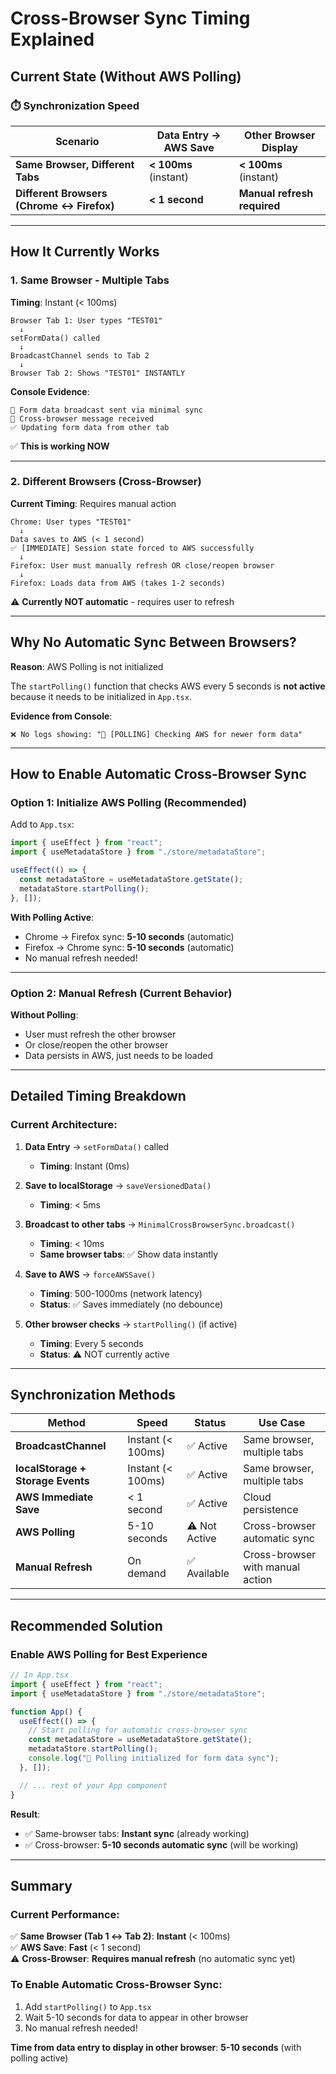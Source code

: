 # Cross-Browser Sync Timing Explained

## Current State (Without AWS Polling)

### ⏱️ Synchronization Speed

| Scenario                                  | Data Entry → AWS Save | Other Browser Display       |
| ----------------------------------------- | --------------------- | --------------------------- |
| **Same Browser, Different Tabs**          | **< 100ms** (instant) | **< 100ms** (instant)       |
| **Different Browsers (Chrome ↔ Firefox)** | **< 1 second**        | **Manual refresh required** |

---

## How It Currently Works

### 1. **Same Browser - Multiple Tabs**

**Timing**: Instant (< 100ms)

```
Browser Tab 1: User types "TEST01"
  ↓
setFormData() called
  ↓
BroadcastChannel sends to Tab 2
  ↓
Browser Tab 2: Shows "TEST01" INSTANTLY
```

**Console Evidence**:

```
📡 Form data broadcast sent via minimal sync
📡 Cross-browser message received
✅ Updating form data from other tab
```

✅ **This is working NOW**

---

### 2. **Different Browsers (Cross-Browser)**

**Current Timing**: Requires manual action

```
Chrome: User types "TEST01"
  ↓
Data saves to AWS (< 1 second)
✅ [IMMEDIATE] Session state forced to AWS successfully
  ↓
Firefox: User must manually refresh OR close/reopen browser
  ↓
Firefox: Loads data from AWS (takes 1-2 seconds)
```

⚠️ **Currently NOT automatic** - requires user to refresh

---

## Why No Automatic Sync Between Browsers?

**Reason**: AWS Polling is not initialized

The `startPolling()` function that checks AWS every 5 seconds is **not active** because it needs to be initialized in `App.tsx`.

**Evidence from Console**:

```
❌ No logs showing: "🔄 [POLLING] Checking AWS for newer form data"
```

---

## How to Enable Automatic Cross-Browser Sync

### Option 1: Initialize AWS Polling (Recommended)

Add to `App.tsx`:

```typescript
import { useEffect } from "react";
import { useMetadataStore } from "./store/metadataStore";

useEffect(() => {
  const metadataStore = useMetadataStore.getState();
  metadataStore.startPolling();
}, []);
```

**With Polling Active**:

- Chrome → Firefox sync: **5-10 seconds** (automatic)
- Firefox → Chrome sync: **5-10 seconds** (automatic)
- No manual refresh needed!

---

### Option 2: Manual Refresh (Current Behavior)

**Without Polling**:

- User must refresh the other browser
- Or close/reopen the other browser
- Data persists in AWS, just needs to be loaded

---

## Detailed Timing Breakdown

### Current Architecture:

1. **Data Entry** → `setFormData()` called

   - **Timing**: Instant (0ms)

2. **Save to localStorage** → `saveVersionedData()`

   - **Timing**: < 5ms

3. **Broadcast to other tabs** → `MinimalCrossBrowserSync.broadcast()`

   - **Timing**: < 10ms
   - **Same browser tabs**: ✅ Show data instantly

4. **Save to AWS** → `forceAWSSave()`

   - **Timing**: 500-1000ms (network latency)
   - **Status**: ✅ Saves immediately (no debounce)

5. **Other browser checks** → `startPolling()` (if active)
   - **Timing**: Every 5 seconds
   - **Status**: ⚠️ NOT currently active

---

## Synchronization Methods

| Method                            | Speed             | Status        | Use Case                         |
| --------------------------------- | ----------------- | ------------- | -------------------------------- |
| **BroadcastChannel**              | Instant (< 100ms) | ✅ Active     | Same browser, multiple tabs      |
| **localStorage + Storage Events** | Instant (< 100ms) | ✅ Active     | Same browser, multiple tabs      |
| **AWS Immediate Save**            | < 1 second        | ✅ Active     | Cloud persistence                |
| **AWS Polling**                   | 5-10 seconds      | ⚠️ Not Active | Cross-browser automatic sync     |
| **Manual Refresh**                | On demand         | ✅ Available  | Cross-browser with manual action |

---

## Recommended Solution

### Enable AWS Polling for Best Experience

```typescript
// In App.tsx
import { useEffect } from "react";
import { useMetadataStore } from "./store/metadataStore";

function App() {
  useEffect(() => {
    // Start polling for automatic cross-browser sync
    const metadataStore = useMetadataStore.getState();
    metadataStore.startPolling();
    console.log("🔄 Polling initialized for form data sync");
  }, []);

  // ... rest of your App component
}
```

**Result**:

- ✅ Same-browser tabs: **Instant sync** (already working)
- ✅ Cross-browser: **5-10 seconds automatic sync** (will be working)

---

## Summary

### Current Performance:

✅ **Same Browser (Tab 1 ↔ Tab 2)**: **Instant** (< 100ms)  
✅ **AWS Save**: **Fast** (< 1 second)  
⚠️ **Cross-Browser**: **Requires manual refresh** (no automatic sync yet)

### To Enable Automatic Cross-Browser Sync:

1. Add `startPolling()` to `App.tsx`
2. Wait 5-10 seconds for data to appear in other browser
3. No manual refresh needed!

**Time from data entry to display in other browser**: **5-10 seconds** (with polling active)
